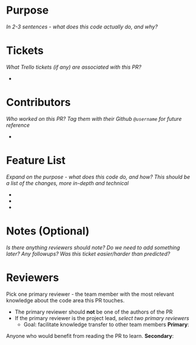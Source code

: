 # Purpose

_In 2-3 sentences - what does this code actually do, and why?_

# Tickets

_What Trello tickets (if any) are associated with this PR?_

-

# Contributors

_Who worked on this PR? Tag them with their Github `@username` for future reference_

-

# Feature List

_Expand on the purpose - what does this code do, and how? This should be a list of the changes, more in-depth and technical_

-
-
-

# Notes (Optional)

_Is there anything reviewers should note? Do we need to add something later? Any followups? Was this ticket easier/harder than predicted?_

# Reviewers

Pick one primary reviewer - the team member with the most relevant knowledge about the code area this PR touches.

- The primary reviewer should **not** be one of the authors of the PR
- If the primary reviewer is the project lead, _select two primary reviewers_
  - Goal: facilitate knowledge transfer to other team members
    **Primary**:

Anyone who would benefit from reading the PR to learn.
**Secondary**:
